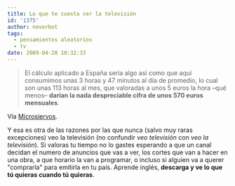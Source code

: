 ```yaml
---
title: Lo que te cuesta ver la televisión
id: '1375'
author: neverbot
tags:
  - pensamientos aleatorios
  - tv
date: 2009-04-28 10:32:33
---
```


> El cálculo aplicado a España sería algo así como que aquí consumimos unas 3 horas y 47 minutos al día de promedio, lo cual son unas 113 horas al mes, que valoradas a unos 5 euros la hora –qué menos– **darían la nada despreciable cifra de unos 570 euros mensuales**.

Vía [Microsiervos](http://www.microsiervos.com/archivo/mundoreal/lo-que-te-cuesta-ver-la-tv.html).

Y esa es otra de las razones por las que nunca (salvo muy raras excepciones) veo la televisión (no confundir _veo televisión_ con _veo la televisión_). Si valoras tu tiempo no lo gastes esperando a que un canal decidan el numero de anuncios que vas a ver, los cortes que van a hacer en una obra, a que horario la van a programar, o incluso si alguien va a querer "comprarla" para emitirla en tu país. Aprende inglés, **descarga y ve lo que tú quieras cuando tú quieras**.
